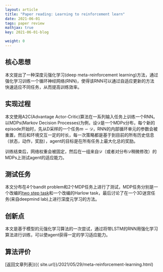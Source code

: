 ```yaml
---
layout: article
title: "Paper reading: Learning to reinforcement learn"
date: 2021-06-01
tags: paper review
mathjax: true
key: 2021-06-01-blog

weight: 0
---
```

## 核心思想
本文提出了一种深度元强化学习(deep meta-reinforcement learning)方法，通过强化学习训练一个循环神经网络(RNN)，使得该RNN可以通过自适应更新的方法快速适应不同任务，从而提高训练效率。
## 实现过程
本文使用A2C(Advantage Actor-Critic)算法在一系列输入任务上训练一个RNN。以MDPs(Markov Decision Processes)为例，设$\mathcal{D}$是一个MDPs分布，每个新的episode开始时，先从D采样的一个任务$m \backsim \mathcal{D}$，RNN的内部循环单元的参数会被重置，然后和环境交互一定的时长，每一次策略都是基于到目前的所有历史信息（状态，动作，奖励），agent的目标是在所有任务上最大化总的奖励。

训练结束后，网络权重会被固定，然后在一组来自$\mathcal{D}$（或者对分布$\mathcal{D}$稍微修改）的MDPs上测试agent的适应能力。
## 测试任务
本文分布在4个bandit problem和2个MDP任务上进行了测试，MDP任务分别是一个改编的[two step task](https://scienceofbehaviorchange.org/measures/two-stage-task/)和一个改编的Harlow task，最后讨论了在一个3D迷宫任务(来自deepmind lab)上进行深度元学习的方法。
## 创新点
本文是基于模型的元强化学习算法的一次尝试，通过将带LSTM的RNN用强化学习算法进行训练，可以使agent获得一定的学习适应能力。
## 算法评价


[返回文章列表]({{ site.url}}/2021/05/29/meta-reinforcement-learning.html)